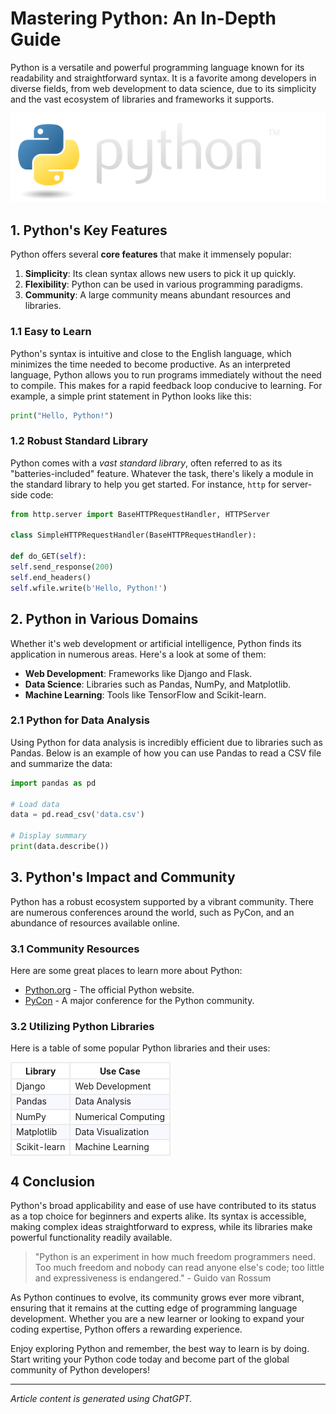 # Mastering Python: An In-Depth Guide

Python is a versatile and powerful programming language known for its readability and straightforward syntax. It is a favorite among developers in diverse fields, from web development to data science, due to its simplicity and the vast ecosystem of libraries and frameworks it supports.

![Python Logo](images/python-logo.png "Python")
<!-- alternative: ![Python Logo](https://www.python.org/static/img/python-logo.png "Python") -->


## 1. Python's Key Features

Python offers several **core features** that make it immensely popular:

1. **Simplicity**: Its clean syntax allows new users to pick it up quickly.
2. **Flexibility**: Python can be used in various programming paradigms.
3. **Community**: A large community means abundant resources and libraries.

### 1.1 Easy to Learn

Python's syntax is intuitive and close to the English language, which minimizes the time needed to become productive. As an interpreted language, Python allows you to run programs immediately without the need to compile. This makes for a rapid feedback loop conducive to learning. For example, a simple print statement in Python looks like this:

```python
print("Hello, Python!")
```

### 1.2 Robust Standard Library

Python comes with a *vast standard library*, often referred to as its "batteries-included" feature. Whatever the task, there's likely a module in the standard library to help you get started. For instance, `http` for server-side code:

```python
from http.server import BaseHTTPRequestHandler, HTTPServer

class SimpleHTTPRequestHandler(BaseHTTPRequestHandler):

def do_GET(self):
self.send_response(200)
self.end_headers()
self.wfile.write(b'Hello, Python!')
```


## 2. Python in Various Domains
Whether it's web development or artificial intelligence, Python finds its application in numerous areas. Here's a look at some of them:

- **Web Development**: Frameworks like Django and Flask.
- **Data Science**: Libraries such as Pandas, NumPy, and Matplotlib.
- **Machine Learning**: Tools like TensorFlow and Scikit-learn.

### 2.1 Python for Data Analysis

Using Python for data analysis is incredibly efficient due to libraries such as Pandas. Below is an example of how you can use Pandas to read a CSV file and summarize the data:

```python
import pandas as pd

# Load data
data = pd.read_csv('data.csv')

# Display summary
print(data.describe())
```


## 3. Python's Impact and Community

Python has a robust ecosystem supported by a vibrant community. There are numerous conferences around the world, such as PyCon, and an abundance of resources available online.

### 3.1 Community Resources

Here are some great places to learn more about Python:

- [Python.org](https://www.python.org) - The official Python website. 
- [PyCon](https://pycon.org) - A major conference for the Python community. 

### 3.2 Utilizing Python Libraries

Here is a table of some popular Python libraries and their uses:

<style>
	table {
    	border-collapse: collapse; /* Avoids double table margins */
    }
  	th, tr, td {
  		border: 2px solid #ececec; /* Color “light grey, slightly darker for frame lines */
  	}
    th {
  		background-color: #ffffff; /* Background color “white” for the column headings */
    }
    tr:nth-child(odd) td {
  		background-color: #f8f9fe; /* Background color “light blue-grey” for even lines */
    }
    tr:nth-child(even) td {
        background-color: #ffffff; /* Background color “white” for odd line numbers */
    }
</style>
<table>
    <tr>
        <th>Library</th>
        <th>Use Case</th>
    </tr>
    <tr>
        <td>Django</td>
        <td>Web Development</td> 
    </tr>
    <tr>
        <td>Pandas</td>
        <td>Data Analysis</td>    
    </tr>
    <tr>
        <td>NumPy</td>
        <td>Numerical Computing</td>
    </tr>
    <tr>
        <td>Matplotlib</td>
        <td>Data Visualization</td>
    </tr>
    <tr>
        <td>Scikit-learn</td>
        <td>Machine Learning</td>
    </tr>
</table>


## 4 Conclusion

Python's broad applicability and ease of use have contributed to its status as a top choice for beginners and experts alike. Its syntax is accessible, making complex ideas straightforward to express, while its libraries make powerful functionality readily available.

> "Python is an experiment in how much freedom programmers need. Too much freedom and nobody can read anyone else's code; too little and expressiveness is endangered." - Guido van Rossum

As Python continues to evolve, its community grows ever more vibrant, ensuring that it remains at the cutting edge of programming language development. Whether you are a new learner or looking to expand your coding expertise, Python offers a rewarding experience.

Enjoy exploring Python and remember, the best way to learn is by doing. Start writing your Python code today and become part of the global community of Python developers!

---

*Article content is generated using ChatGPT.*
